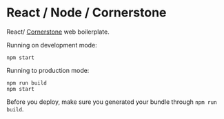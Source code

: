 # React / Node / Cornerstone

React/ [Cornerstone](https://github.com/chafey/cornerstone)  web boilerplate.

Running on development mode:
```
npm start
```

Running to production mode:
```
npm run build
npm start
```

Before you deploy, make sure you generated your bundle through `npm run build`.
